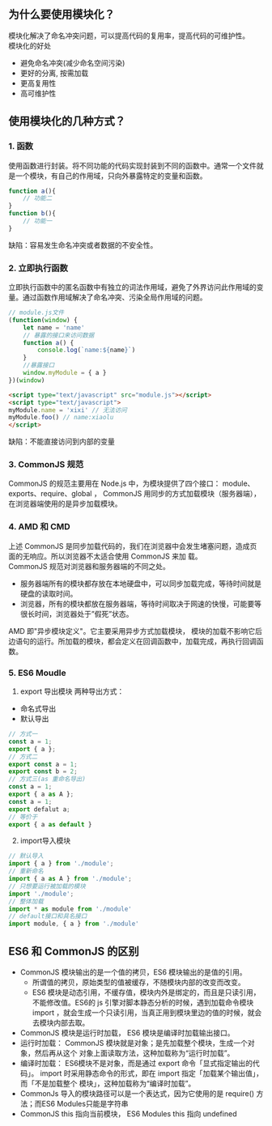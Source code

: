 ## 为什么要使用模块化？  
模块化解决了命名冲突问题，可以提高代码的复用率，提高代码的可维护性。  
模块化的好处
- 避免命名冲突(减少命名空间污染)
- 更好的分离, 按需加载
- 更高复用性
- 高可维护性

## 使用模块化的几种方式？
### 1. 函数
使用函数进行封装。将不同功能的代码实现封装到不同的函数中。通常一个文件就是一个模块，有自己的作用域，只向外暴露特定的变量和函数。
```js
function a(){
    // 功能二
}
function b(){
    // 功能一
}
```
缺陷：容易发生命名冲突或者数据的不安全性。

### 2. 立即执行函数
立即执行函数中的匿名函数中有独立的词法作用域，避免了外界访问此作用域的变量。通过函数作用域解决了命名冲突、污染全局作用域的问题。
```js
// module.js文件
(function(window) {
    let name = 'name'
    // 暴露的接口来访问数据
    function a() {
        console.log(`name:${name}`)
    }
    //暴露接口
    window.myModule = { a }
})(window)
```
```html
<script type="text/javascript" src="module.js"></script>
<script type="text/javascript">
myModule.name = 'xixi' // 无法访问
myModule.foo() // name:xiaolu
</script>
```
缺陷：不能直接访问到内部的变量

### 3. CommonJS 规范
CommonJS 的规范主要用在 Node.js 中，为模块提供了四个接口： module、exports、require、global ， CommonJS 用同步的方式加载模块（服务器端），在浏览器端使用的是异步加载模块。

### 4. AMD 和 CMD
上述 CommonJS 是同步加载代码的，我们在浏览器中会发生堵塞问题，造成页面的无响应。所以浏览器不太适合使用 CommonJS 来加
载。  
CommonJS 规范对浏览器和服务器端的不同之处。
- 服务器端所有的模块都存放在本地硬盘中，可以同步加载完成，等待时间就是硬盘的读取时间。
- 浏览器，所有的模块都放在服务器端，等待时间取决于网速的快慢，可能要等很长时间，浏览器处于”假死”状态。

AMD 即"异步模块定义"。它主要采用异步方式加载模块， 模块的加载不影响它后边语句的运行。所加载的模块，都会定义在回调函数中，加载完成，再执行回调函数。

### 5. ES6 Moudle
1. export 导出模块
两种导出方式：
- 命名式导出
- 默认导出
```js
// 方式一
const a = 1;
export { a };
// 方式二
export const a = 1;
export const b = 2;
// 方式三(as 重命名导出)
const a = 1;
export { a as A };
const a = 1;
export defalut a;
// 等价于
export { a as default }
```

2. import导入模块
```js
// 默认导入
import { a } from './module';
// 重新命名
import { a as A } from './module';
// 只想要运行被加载的模块
import './module';
// 整体加载
import * as module from './module'
// default接口和具名接口
import module, { a } from './module'
```

## ES6 和 CommonJS 的区别  
- CommonJS 模块输出的是一个值的拷贝，ES6 模块输出的是值的引用。
   - 所谓值的拷贝，原始类型的值被缓存，不随模块内部的改变而改变。
   - ES6 模块是动态引用，不缓存值，模块内外是绑定的，而且是只读引用，不能修改值。ES6的 js 引擎对脚本静态分析的时候，遇到加载命令模块 import ，就会生成一个只读引用，当真正用到模块里边的值的时候，就会去模块内部去取。
- CommonJS 模块是运行时加载， ES6 模块是编译时加载输出接口。
- 运行时加载： CommonJS 模块就是对象；是先加载整个模块，生成一个对象，然后再从这个 对象上面读取方法，这种加载称为“运行时加载”。
- 编译时加载： ES6模块不是对象，而是通过 export 命令「显式指定输出的代码」。 import 时采用静态命令的形式，即在 import 指定「加载某个输出值」，而「不是加载整个 模块」，这种加载称为“编译时加载”。
- CommonJs 导入的模块路径可以是一个表达式，因为它使用的是 require() 方法；而ES6 Modules只能是字符串
- CommonJS this 指向当前模块， ES6 Modules this 指向 undefined